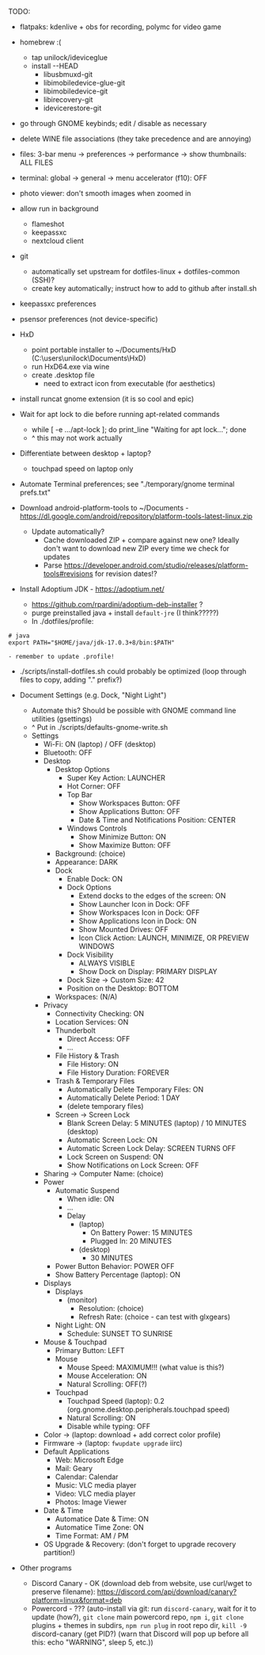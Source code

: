 TODO:

- flatpaks: kdenlive + obs for recording, polymc for video game

- homebrew :(
    - tap unilock/ideviceglue
    - install --HEAD
        - libusbmuxd-git
        - libimobiledevice-glue-git
        - libimobiledevice-git
        - libirecovery-git
        - idevicerestore-git

- go through GNOME keybinds; edit / disable as necessary

- delete WINE file associations (they take precedence and are annoying)

- files: 3-bar menu -> preferences -> performance -> show thumbnails: ALL FILES
- terminal: global -> general -> menu accelerator (f10): OFF
- photo viewer: don't smooth images when zoomed in

- allow run in background
    - flameshot
    - keepassxc
    - nextcloud client

- git
    - automatically set upstream for dotfiles-linux + dotfiles-common (SSH)?
    - create key automatically; instruct how to add to github after install.sh
- keepassxc preferences
- psensor preferences (not device-specific)
- HxD
    - point portable installer to ~/Documents/HxD (C:\users\unilock\Documents\HxD)
    - run HxD64.exe via wine
    - create .desktop file
        - need to extract icon from executable (for aesthetics)
- install runcat gnome extension (it is so cool and epic)

- Wait for apt lock to die before running apt-related commands
    - while \[ -e .../apt-lock \]; do print_line "Waiting for apt lock..."; done
    - ^ this may not work actually

- Differentiate between desktop + laptop?
    - touchpad speed on laptop only

- Automate Terminal preferences; see "./temporary/gnome terminal prefs.txt"

- Download android-platform-tools to \~/Documents - https://dl.google.com/android/repository/platform-tools-latest-linux.zip
    - Update automatically?
        - Cache downloaded ZIP + compare against new one? Ideally don't want to download new ZIP every time we check for updates
        - Parse https://developer.android.com/studio/releases/platform-tools#revisions for revision dates!?

- Install Adoptium JDK - https://adoptium.net/
    - https://github.com/rpardini/adoptium-deb-installer ?
    - purge preinstalled java + install `default-jre` (I think?????)
    - In ./dotfiles/profile:
```
# java
export PATH="$HOME/java/jdk-17.0.3+8/bin:$PATH"
```
    - remember to update .profile!

- ./scripts/install-dotfiles.sh could probably be optimized (loop through files to copy, adding "." prefix?)

- Document Settings (e.g. Dock, "Night Light")
    - Automate this? Should be possible with GNOME command line utilities (gsettings)
    - ^ Put in ./scripts/defaults-gnome-write.sh
    - Settings
        - Wi-Fi: ON (laptop) / OFF (desktop)
        - Bluetooth: OFF
        - Desktop
            - Desktop Options
                - Super Key Action: LAUNCHER
                - Hot Corner: OFF
                - Top Bar
                    - Show Workspaces Button: OFF
                    - Show Applications Button: OFF
                    - Date & Time and Notifications Position: CENTER
                - Windows Controls
                    - Show Minimize Button: ON
                    - Show Maximize Button: OFF
            - Background: (choice)
            - Appearance: DARK
            - Dock
                - Enable Dock: ON
                - Dock Options
                    - Extend docks to the edges of the screen: ON
                    - Show Launcher Icon in Dock: OFF
                    - Show Workspaces Icon in Dock: OFF
                    - Show Applications Icon in Dock: ON
                    - Show Mounted Drives: OFF
                    - Icon Click Action: LAUNCH, MINIMIZE, OR PREVIEW WINDOWS
                - Dock Visibility
                    - ALWAYS VISIBLE
                    - Show Dock on Display: PRIMARY DISPLAY
                - Dock Size -> Custom Size: 42
                - Position on the Desktop: BOTTOM
            - Workspaces: (N/A)
        - Privacy
            - Connectivity Checking: ON
            - Location Services: ON
            - Thunderbolt
                - Direct Access: OFF
                - ...
            - File History & Trash
                - File History: ON
                - File History Duration: FOREVER
            - Trash & Temporary Files
                - Automatically Delete Temporary Files: ON
                - Automatically Delete Period: 1 DAY
                - (delete temporary files)
            - Screen -> Screen Lock
                - Blank Screen Delay: 5 MINUTES (laptop) / 10 MINUTES (desktop)
                - Automatic Screen Lock: ON
                - Automatic Screen Lock Delay: SCREEN TURNS OFF
                - Lock Screen on Suspend: ON
                - Show Notifications on Lock Screen: OFF
        - Sharing -> Computer Name: (choice)
        - Power
            - Automatic Suspend
                - When idle: ON
                - ...
                - Delay
                    - (laptop)
                        - On Battery Power: 15 MINUTES
                        - Plugged In: 20 MINUTES
                    - (desktop)
                        - 30 MINUTES
            - Power Button Behavior: POWER OFF
            - Show Battery Percentage (laptop): ON
        - Displays
            - Displays
                - (monitor)
                    - Resolution: (choice)
                    - Refresh Rate: (choice - can test with glxgears)
            - Night Light: ON
                - Schedule: SUNSET TO SUNRISE
        - Mouse & Touchpad
            - Primary Button: LEFT
            - Mouse
                - Mouse Speed: MAXIMUM!!! (what value is this?)
                - Mouse Acceleration: ON
                - Natural Scrolling: OFF(?)
            - Touchpad
                - Touchpad Speed (laptop): 0.2 (org.gnome.desktop.peripherals.touchpad speed)
                - Natural Scrolling: ON
                - Disable while typing: OFF
        - Color -> (laptop: download + add correct color profile)
        - Firmware -> (laptop: `fwupdate upgrade` iirc)
        - Default Applications
            - Web: Microsoft Edge
            - Mail: Geary
            - Calendar: Calendar
            - Music: VLC media player
            - Video: VLC media player
            - Photos: Image Viewer
        - Date & Time
            - Automatice Date & Time: ON
            - Automatice Time Zone: ON
            - Time Format: AM / PM
        - OS Upgrade & Recovery: (don't forget to upgrade recovery partition!)

- Other programs
    - Discord Canary - OK (download deb from website, use curl/wget to preserve filename): https://discord.com/api/download/canary?platform=linux&format=deb
    - Powercord - ??? (auto-install via git: run `discord-canary`, wait for it to update (how?), `git clone` main powercord repo, `npm i`, `git clone` plugins + themes in subdirs, `npm run plug` in root repo dir, `kill -9` discord-canary (get PID?) (warn that Discord will pop up before all this: echo "WARNING", sleep 5, etc.))
